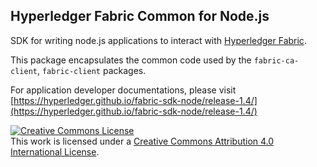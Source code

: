 ## Hyperledger Fabric Common for Node.js

SDK for writing node.js applications to interact with [Hyperledger Fabric](http://hyperledger-fabric.readthedocs.io/en/latest/).

This package encapsulates the common code used by the `fabric-ca-client`, `fabric-client` packages.

For application developer documentations, please visit [https://hyperledger.github.io/fabric-sdk-node/release-1.4/](https://hyperledger.github.io/fabric-sdk-node/release-1.4/)

<a rel="license" href="http://creativecommons.org/licenses/by/4.0/"><img alt="Creative Commons License" style="border-width:0" src="https://i.creativecommons.org/l/by/4.0/88x31.png" /></a><br />This work is licensed under a <a rel="license" href="http://creativecommons.org/licenses/by/4.0/">Creative Commons Attribution 4.0 International License</a>.


